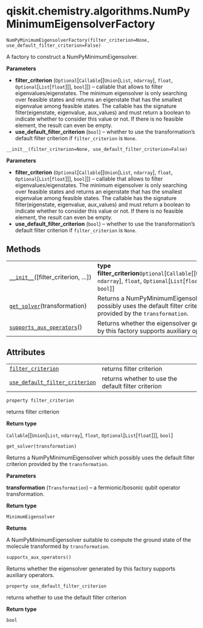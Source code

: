 <span id="qiskit-chemistry-algorithms-numpyminimumeigensolverfactory" />

# qiskit.chemistry.algorithms.NumPyMinimumEigensolverFactory

<span id="undefined" />

`NumPyMinimumEigensolverFactory(filter_criterion=None, use_default_filter_criterion=False)`

A factory to construct a NumPyMinimumEigensolver.

**Parameters**

*   **filter\_criterion** (`Optional`\[`Callable`\[\[`Union`\[`List`, `ndarray`], `float`, `Optional`\[`List`\[`float`]]], `bool`]]) – callable that allows to filter eigenvalues/eigenstates. The minimum eigensolver is only searching over feasible states and returns an eigenstate that has the smallest eigenvalue among feasible states. The callable has the signature filter(eigenstate, eigenvalue, aux\_values) and must return a boolean to indicate whether to consider this value or not. If there is no feasible element, the result can even be empty.
*   **use\_default\_filter\_criterion** (`bool`) – whether to use the transformation’s default filter criterion if `filter_criterion` is `None`.

<span id="undefined" />

`__init__(filter_criterion=None, use_default_filter_criterion=False)`

**Parameters**

*   **filter\_criterion** (`Optional`\[`Callable`\[\[`Union`\[`List`, `ndarray`], `float`, `Optional`\[`List`\[`float`]]], `bool`]]) – callable that allows to filter eigenvalues/eigenstates. The minimum eigensolver is only searching over feasible states and returns an eigenstate that has the smallest eigenvalue among feasible states. The callable has the signature filter(eigenstate, eigenvalue, aux\_values) and must return a boolean to indicate whether to consider this value or not. If there is no feasible element, the result can even be empty.
*   **use\_default\_filter\_criterion** (`bool`) – whether to use the transformation’s default filter criterion if `filter_criterion` is `None`.

## Methods

|                                                                                                                                                                                                      |                                                                                                                                    |
| ---------------------------------------------------------------------------------------------------------------------------------------------------------------------------------------------------- | ---------------------------------------------------------------------------------------------------------------------------------- |
| [`__init__`](#qiskit.chemistry.algorithms.NumPyMinimumEigensolverFactory.__init__ "qiskit.chemistry.algorithms.NumPyMinimumEigensolverFactory.__init__")(\[filter\_criterion, …])                    | **type filter\_criterion**`Optional`\[`Callable`\[\[`Union`\[`List`, `ndarray`], `float`, `Optional`\[`List`\[`float`]]], `bool`]] |
| [`get_solver`](#qiskit.chemistry.algorithms.NumPyMinimumEigensolverFactory.get_solver "qiskit.chemistry.algorithms.NumPyMinimumEigensolverFactory.get_solver")(transformation)                       | Returns a NumPyMinimumEigensolver which possibly uses the default filter criterion provided by the `transformation`.               |
| [`supports_aux_operators`](#qiskit.chemistry.algorithms.NumPyMinimumEigensolverFactory.supports_aux_operators "qiskit.chemistry.algorithms.NumPyMinimumEigensolverFactory.supports_aux_operators")() | Returns whether the eigensolver generated by this factory supports auxiliary operators.                                            |

## Attributes

|                                                                                                                                                                                                                      |                                                     |
| -------------------------------------------------------------------------------------------------------------------------------------------------------------------------------------------------------------------- | --------------------------------------------------- |
| [`filter_criterion`](#qiskit.chemistry.algorithms.NumPyMinimumEigensolverFactory.filter_criterion "qiskit.chemistry.algorithms.NumPyMinimumEigensolverFactory.filter_criterion")                                     | returns filter criterion                            |
| [`use_default_filter_criterion`](#qiskit.chemistry.algorithms.NumPyMinimumEigensolverFactory.use_default_filter_criterion "qiskit.chemistry.algorithms.NumPyMinimumEigensolverFactory.use_default_filter_criterion") | returns whether to use the default filter criterion |

<span id="undefined" />

`property filter_criterion`

returns filter criterion

**Return type**

`Callable`\[\[`Union`\[`List`, `ndarray`], `float`, `Optional`\[`List`\[`float`]]], `bool`]

<span id="undefined" />

`get_solver(transformation)`

Returns a NumPyMinimumEigensolver which possibly uses the default filter criterion provided by the `transformation`.

**Parameters**

**transformation** (`Transformation`) – a fermionic/bosonic qubit operator transformation.

**Return type**

`MinimumEigensolver`

**Returns**

A NumPyMinimumEigensolver suitable to compute the ground state of the molecule transformed by `transformation`.

<span id="undefined" />

`supports_aux_operators()`

Returns whether the eigensolver generated by this factory supports auxiliary operators.

<span id="undefined" />

`property use_default_filter_criterion`

returns whether to use the default filter criterion

**Return type**

`bool`
